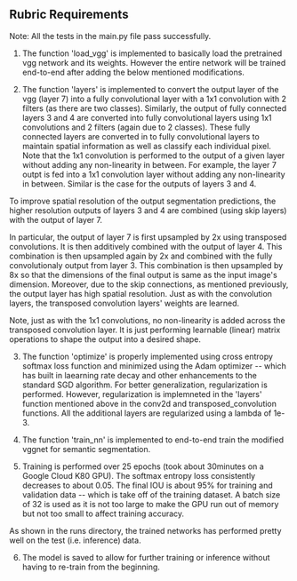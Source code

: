 ## Rubric Requirements
Note: All the tests in the main.py file pass successfully.

1. The function 'load_vgg' is implemented to basically load the pretrained vgg network and its weights. However the entire network will be trained end-to-end after adding the below mentioned modifications.

2. The function 'layers' is implemented to convert the output layer of the vgg (layer 7) into a fully convolutional layer with a 1x1 convolution with 2 filters (as there are two classes). Similarly, the output of fully connected layers 3 and 4 are converted into fully convolutional layers using 1x1 convolutions and 2 filters (again due to 2 classes). These fully connected layers are converted in to fully convolutional layers to maintain spatial information as well as classify each individual pixel. Note that the 1x1 convolution is performed to the output of a given layer without adding any non-linearity in between. For example, the layer 7 outpt is fed into a 1x1 convolution layer without adding any non-linearity in between. Similar is the case for the outputs of layers 3 and 4.

To improve spatial resolution of the output segmentation predictions, the higher resolution outputs of layers 3 and 4 are combined (using skip layers) with the output of layer 7.

In particular, the output of layer 7 is first upsampled by 2x using transposed convolutions. It is then additively combined with the output of layer 4. This combination is then upsampled again by 2x and combined with the fully convolutionaly output from layer 3. This combination is then upsampled by 8x so that the dimensions of the final output is same as the input image's dimension. Moreover, due to the skip connections, as mentioned previously, the output layer has high spatial resolution. Just as with the convolution layers, the transposed convolution layers' weights are learned.

Note, just as with the 1x1 convolutions, no non-linearity is added across the transposed convolution layer. It is just performing learnable (linear) matrix operations to shape the output into a desired shape.

3. The function 'optimize' is properly implemented using cross entropy softmax loss function and minimized using the Adam optimizer -- which has built in laearning rate decay and other enhancements to the standard SGD algorithm. For better generalization, regularization is performed. However, regularization is implemneted in the 'layers' function mentioned above in the conv2d and transposed_convolution functions. All the additional layers are regularized using a lambda of 1e-3.

4. The function 'train_nn' is implemented to end-to-end train the modified vggnet for semantic segmentation. 

5. Training is performed over 25 epochs (took about 30minutes on a Google Cloud K80 GPU). The softmax entropy loss consistently decreases to about 0.05. The final IOU is about 95% for training and validation data -- which is take off of the training dataset. A batch size of 32 is used as it is not too large to make the GPU run out of memory but not too small to affect training accuracy.

As shown in the runs directory, the trained networks has performed pretty well on the test (i.e. inference) data.

6. The model is saved to allow for further training or inference without having to re-train from the beginning.



